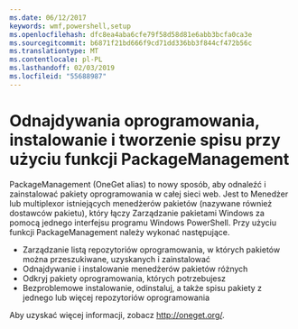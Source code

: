 ```yaml
---
ms.date: 06/12/2017
keywords: wmf,powershell,setup
ms.openlocfilehash: dfc8ea4aba6cfe79f58d58d81e6abb3bcfa0ca3e
ms.sourcegitcommit: b6871f21bd666f9cd71dd336bb3f844cf472b56c
ms.translationtype: MT
ms.contentlocale: pl-PL
ms.lasthandoff: 02/03/2019
ms.locfileid: "55688987"
---
```

# <a name="software-discovery-install-and-inventory-with-packagemanagement"></a>Odnajdywania oprogramowania, instalowanie i tworzenie spisu przy użyciu funkcji PackageManagement

PackageManagement (OneGet alias) to nowy sposób, aby odnaleźć i zainstalować pakiety oprogramowania w całej sieci web. Jest to Menedżer lub multiplexor istniejących menedżerów pakietów (nazywane również dostawców pakietu), który łączy Zarządzanie pakietami Windows za pomocą jednego interfejsu programu Windows PowerShell. Przy użyciu funkcji PackageManagement należy wykonać następujące.

-   Zarządzanie listą repozytoriów oprogramowania, w których pakietów można przeszukiwane, uzyskanych i zainstalować
-   Odnajdywanie i instalowanie menedżerów pakietów różnych
-   Odkryj pakiety oprogramowania, których potrzebujesz
-   Bezproblemowe instalowanie, odinstaluj, a także spisu pakiety z jednego lub więcej repozytoriów oprogramowania

Aby uzyskać więcej informacji, zobacz http://oneget.org/.

